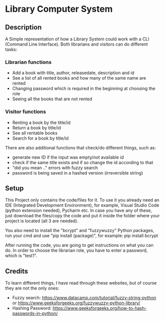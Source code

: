 # Library Computer System

## Description

A Simple representation of how a Library System could work with a CLI (Command Line Interface). Both librarians and visitors can do different tasks:

### Librarian functions
- Add a book with title, author, releasedate, description and id
- See a list of all rented books and how many of the same name are rented
- Changing password which is required in the beginning at choosing the role
- Seeing all the books that are not rented

### Visitor functions
- Renting a book by the title/id
- Return a book by title/id
- See all rentable books
- Search for a book by title/id


There are also additional functions that check/do different things, such as:
- generate new ID if the input was empty/not available id
- check if the same title exists and if so change the id according to that
- "did you mean .." errors with fuzzy search
- password is being saved in a hashed version (irreversible string)

## Setup

This Project only contains the code/files for it. To use it you already need an IDE (Integrated Development Environment), for example, Visual Studio Code (python extension needed), Pycharm etc.
In case you have any of these, just download the files/copy the code and put it inside the folder where your project is located (all 3 are needed).

You also need to install the "bcrypt" and "fuzzywuzzy" Python packages, run your cmd and use "pip install (package)", for example: pip install bcrypt

After running the code, you are going to get instructions on what you can do. In order to choose the librarian role, you have to enter a password, which is "test1".

## Credits
To learn different things, I have read through these websites, but of course they are not the only ones:
- Fuzzy search: https://www.datacamp.com/tutorial/fuzzy-string-python or https://www.geeksforgeeks.org/fuzzywuzzy-python-library/
- Hashing Password: https://www.geeksforgeeks.org/how-to-hash-passwords-in-python/
